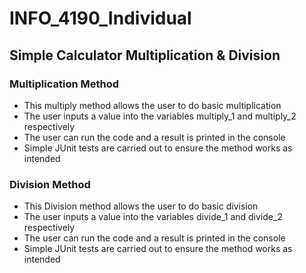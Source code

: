 # INFO_4190_Individual
## Simple Calculator Multiplication & Division

### Multiplication Method 

- This multiply method allows the user to do basic multiplication
- The user inputs a value into the variables multiply_1 and multiply_2 respectively
- The user can run the code and a result is printed in the console
- Simple JUnit tests are carried out to ensure the method works as intended

### Division Method 

- This Division method allows the user to do basic division
- The user inputs a value into the variables divide_1 and divide_2 respectively
- The user can run the code and a result is printed in the console
- Simple JUnit tests are carried out to ensure the method works as intended


